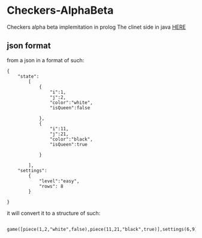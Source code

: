 # Checkers-AlphaBeta

Checkers alpha beta implemitation in prolog
The clinet side in java <a href="https://github.com/ilanlevi/prolog-final-project"> HERE </a>

## json format

from a json in a format of such:

```
{
    "state":
        [
        	{
        		"i":1,
        		"j":2,
        		"color":"white",
        		"isQueen":false

        	},
        	{
        		"i":11,
        		"j":21,
        		"color":"black",
        		"isQueen":true

        	}

    	],
    "settings":
        {
    	    "level":"easy",
    	    "rows": 8
        }

}
```

it will convert it to a structure of such:

```
 game([piece(1,2,"white",false),piece(11,21,"black",true)],settings(6,9))
```
